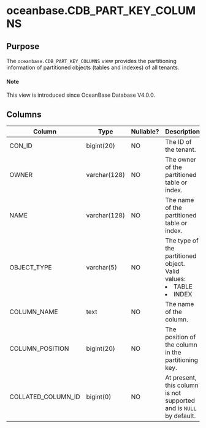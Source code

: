 # oceanbase.CDB_PART_KEY_COLUMNS

## Purpose

The `oceanbase.CDB_PART_KEY_COLUMNS` view provides the partitioning information of partitioned objects (tables and indexes) of all tenants.

<main id="notice" type='explain'>
  <h4>Note</h4>
  <p>This view is introduced since OceanBase Database V4.0.0. </p>
</main>

## Columns

| **Column** | **Type** | **Nullable?** | **Description** |
|--------------------|---------------|----------------|----------------------------------------------------------------------------------------------------------------------------------|
| CON_ID | bigint(20) | NO | The ID of the tenant. |
| OWNER | varchar(128) | NO | The owner of the partitioned table or index. |
| NAME | varchar(128) | NO | The name of the partitioned table or index. |
| OBJECT_TYPE | varchar(5) | NO | The type of the partitioned object. Valid values: <li> TABLE   <li> INDEX |
| COLUMN_NAME | text | NO | The name of the column. |
| COLUMN_POSITION | bigint(20) | NO | The position of the column in the partitioning key. |
| COLLATED_COLUMN_ID | bigint(0) | NO | At present, this column is not supported and is `NULL` by default. |
